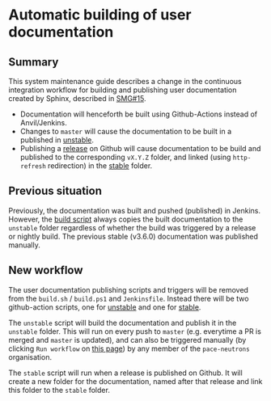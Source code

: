 # Automatic building of user documentation

## Summary

This system maintenance guide describes a change in the continuous integration workflow
for building and publishing user documentation created by Sphinx, described in [SMG#15](15_documentation.md).

* Documentation will henceforth be built using Github-Actions instead of Anvil/Jenkins.
* Changes to `master` will cause the documentation to be built in a published in [unstable](https://pace-neutrons.github.io/Horace/unstable/).
* Publishing a [release](https://github.com/pace-neutrons/Horace/releases/new) on Github will cause
  documentation to be build and published to the corresponding `vX.Y.Z` folder, and linked 
  (using `http-refresh` redirection) in the [stable](https://pace-neutrons.github.io/Horace/stable/) folder.

## Previous situation

Previously, the documentation was built and pushed (published) in Jenkins.
However, the [build script](https://github.com/pace-neutrons/Horace/blob/7bc3e41d5bec4090f8ee1ebae97259cd6629823e/tools/build_config/build.sh#L96) always copies the built documentation to the `unstable` folder regardless of whether
the build was triggered by a release or nightly build.
The previous stable (v3.6.0) documentation was published manually.

## New workflow

The user documentation publishing scripts and triggers will be removed from the `build.sh` / `build.ps1` and `Jenkinsfile`.
Instead there will be two github-action scripts,
one for [unstable](https://github.com/pace-neutrons/Horace/blob/master/.github/workflows/push_docs_unstable.yml)
and one for [stable](https://github.com/pace-neutrons/Horace/blob/master/.github/workflows/push_docs_stable.yml).

The `unstable` script will build the documentation and publish it in the `unstable` folder.
This will run on every push to `master` (e.g. everytime a PR is merged and `master` is updated),
and can also be triggered manually
(by clicking `Run workflow` on [this page](https://github.com/pace-neutrons/Horace/actions/workflows/push_docs_unstable.yml))
by any member of the `pace-neutrons` organisation.

The `stable` script will run when a release is published on Github.
It will create a new folder for the documentation, named after that release and link this folder to the `stable` folder.
